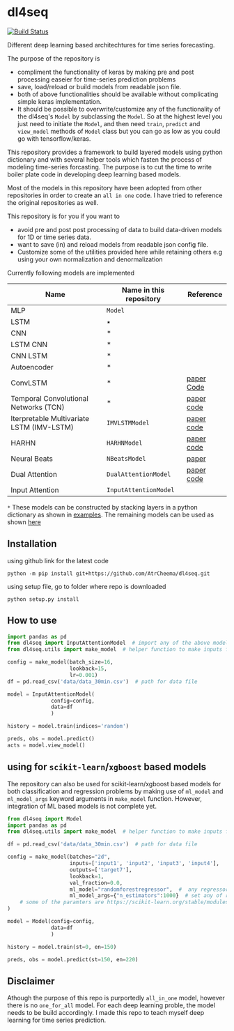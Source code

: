 # dl4seq

[![Build Status](https://travis-ci.com/AtrCheema/dl4seq.svg?branch=master)](https://travis-ci.com/AtrCheema/dl4seq)  

Different deep learning based architechtures for time series forecasting.  

The purpose of the repository is
* compliment the functionality of keras by making pre and post processing easeier for time-series prediction problems
* save, load/reload or build models from readable json file.
* both of above functionalities should be available without complicating simple keras implementation.
* It should be possible to overwrite/customize any of the functionality of the dl4seq's `Model` by subclassing the
 `Model`. So at the highest level you just need to initiate the `Model`, and then need `train`, `predict` and 
 `view_model` methods of `Model` class but you can go as low as you could go with tensorflow/keras. 

This repository provides a framework to build layered models using python dictionary and with several helper tools 
which fasten the process of  modeling time-series forcasting. The purpose is to cut the time to write boiler plate code
in developing deep learning based models.

Most of the models in this repository have been adopted from other repositories in order to create an `all in one` code.
I have tried to reference the original repositories as well.

This repository is for you if you want to
* avoid pre and post post processing of data to build data-driven models for 1D or time series data.
* want to save (in) and reload models from readable json config file.
* Customize some of the utilities provided here while retaining others e.g using your own normalization and denormalization 

Currently following models are implemented

| Name                          | Name in this repository  | Reference |
| -------------------------- | ------------- | ---------- |
| MLP  | `Model` | |
| LSTM | ٭ | |
| CNN  | * |  |
| LSTM CNN | * |  |
| CNN LSTM |  * |  |
| Autoencoder  | * |  |
| ConvLSTM | * | [paper](https://arxiv.org/abs/1506.04214v1) [Code](https://machinelearningmastery.com/how-to-develop-lstm-models-for-multi-step-time-series-forecasting-of-household-power-consumption/) |
| Temporal Convolutional Networks (TCN)  | * | [paper](https://www.nature.com/articles/s41598-020-65070-5) [code](https://github.com/philipperemy/keras-tcn) |
| Iterpretable Multivariate LSTM (IMV-LSTM)  | `IMVLSTMModel` | [paper](https://arxiv.org/pdf/1905.12034.pdf) [code](https://github.com/KurochkinAlexey/IMV_LSTM) |
| HARHN  | `HARHNModel` | [paper](https://arxiv.org/abs/1806.00685) [code](https://github.com/KurochkinAlexey/Hierarchical-Attention-Based-Recurrent-Highway-Networks-for-Time-Series-Prediction)|
| Neural Beats  | `NBeatsModel` | [paper](https://arxiv.org/pdf/1905.10437.pdf) |
| Dual Attention | `DualAttentionModel` | [paper](https://arxiv.org/pdf/1704.02971.pdf) [code]() |
| Input Attention  | `InputAttentionModel` | |

`*` These models can be constructed by stacking layers in a python dictionary as shown in [examples](https://github.com/AtrCheema/dl4seq/blob/master/examples/build_dl_models.md). The remaining models 
can be used as shown [here](https://github.com/AtrCheema/dl4seq/blob/master/examples/build_dl_models.md)

## Installation

using github link for the latest code

	python -m pip install git+https://github.com/AtrCheema/dl4seq.git

using setup file, go to folder where repo is downloaded

    python setup.py install

## How to use

```python
import pandas as pd 
from dl4seq import InputAttentionModel  # import any of the above model
from dl4seq.utils import make_model  # helper function to make inputs for model

config = make_model(batch_size=16,
                    lookback=15,
                    lr=0.001)
df = pd.read_csv('data/data_30min.csv')  # path for data file

model = InputAttentionModel(
              config=config,
              data=df
              )

history = model.train(indices='random')

preds, obs = model.predict()
acts = model.view_model()
```

## using for `scikit-learn`/`xgboost` based models
The repository can also be used for scikit-learn/xgboost based models for both classification and regression
problems by making use of `ml_model` and `ml_model_args` keyword arguments in `make_model` function. However, integration
of ML based models is not complete yet.
```python
from dl4seq import Model
import pandas as pd
from dl4seq.utils import make_model  # helper function to make inputs for model

df = pd.read_csv('data/data_30min.csv')  # path for data file

config = make_model(batches="2d",
                    inputs=['input1', 'input2', 'input3', 'input4'],
                    outputs=['target7'],
                    lookback=1,
                    val_fraction=0.0,
                    ml_model="randomforestregressor",  #  any regressor from https://scikit-learn.org/stable/modules/classes.html
                    ml_model_args={"n_estimators":1000}  # set any of regressor's parameters. e.g. for RandomForestRegressor above used,
    # some of the paramters are https://scikit-learn.org/stable/modules/generated/sklearn.ensemble.RandomForestRegressor.html#sklearn.ensemble.RandomForestRegressor
)

model = Model(config=config,
              data=df
              )

history = model.train(st=0, en=150)

preds, obs = model.predict(st=150, en=220)
```

## Disclaimer
Athough the purpose of this repo is purportedly `all_in_one` model, however there is no `one_for_all` model. For each
deep learning proble, the model needs to be build accordingly. I made this repo to teach myself deep learning for time
series prediction. 
